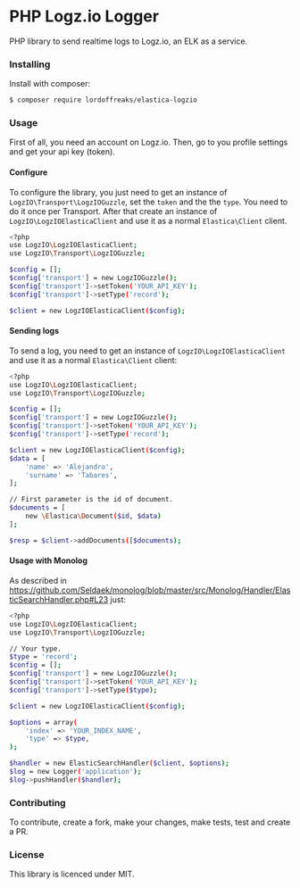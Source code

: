 # PHP Logz.io Logger

PHP library to send realtime logs to Logz.io, an ELK as a service.

### Installing

Install with composer:

```sh
$ composer require lordoffreaks/elastica-logzio
```

### Usage

First of all, you need an account on Logz.io. Then, go to you profile settings and get your api key (token).

#### Configure
To configure the library, you just need to get an instance of `LogzIO\Transport\LogzIOGuzzle`, set the `token` and the the `type`. You need to do it once per Transport. After that create an instance of `LogzIO\LogzIOElasticaClient` and use it as a normal `Elastica\Client` client.

```sh
<?php
use LogzIO\LogzIOElasticaClient;
use LogzIO\Transport\LogzIOGuzzle;

$config = [];
$config['transport'] = new LogzIOGuzzle();
$config['transport']->setToken('YOUR_API_KEY');
$config['transport']->setType('record');

$client = new LogzIOElasticaClient($config);
```

#### Sending logs
To send a log, you need to get an instance of `LogzIO\LogzIOElasticaClient` and use it as a normal `Elastica\Client` client:

```sh
<?php
use LogzIO\LogzIOElasticaClient;
use LogzIO\Transport\LogzIOGuzzle;

$config = [];
$config['transport'] = new LogzIOGuzzle();
$config['transport']->setToken('YOUR_API_KEY');
$config['transport']->setType('record');

$client = new LogzIOElasticaClient($config);
$data = [
    'name' => 'Alejandro',
    'surname' => 'Tabares',
];

// First parameter is the id of document.
$documents = [
    new \Elastica\Document($id, $data)
];

$resp = $client->addDocuments([$documents);
```

#### Usage with Monolog
As described in https://github.com/Seldaek/monolog/blob/master/src/Monolog/Handler/ElasticSearchHandler.php#L23 just:

```sh
<?php
use LogzIO\LogzIOElasticaClient;
use LogzIO\Transport\LogzIOGuzzle;

// Your type.
$type = 'record';
$config = [];
$config['transport'] = new LogzIOGuzzle();
$config['transport']->setToken('YOUR_API_KEY');
$config['transport']->setType($type);

$client = new LogzIOElasticaClient($config);

$options = array(
    'index' => 'YOUR_INDEX_NAME',
    'type' => $type,
);

$handler = new ElasticSearchHandler($client, $options);
$log = new Logger('application');
$log->pushHandler($handler);
```

### Contributing

To contribute, create a fork, make your changes, make tests, test and create a PR.


### License

This library is licenced under MIT.
